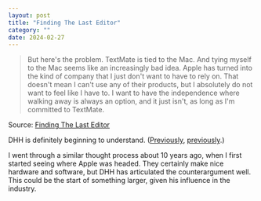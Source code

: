 ```yaml
---
layout: post
title: "Finding The Last Editor"
category: ""
date: 2024-02-27
---
```


>But here's the problem. TextMate is tied to the Mac. And tying myself to the Mac seems like an increasingly bad idea. Apple has turned into the kind of company that I just don't want to have to rely on. That doesn't mean I can't use any of their products, but I absolutely do not want to feel like I have to. I want to have the independence where walking away is always an option, and it just isn't, as long as I'm committed to TextMate.

Source: [Finding The Last Editor](https://world.hey.com/dhh/finding-the-last-editor-dae701cc)

DHH is definitely beginning to understand.  ([Previously](https://www.benjaminoakes.com/2024/02/26/Switching-to-Android-was-easy/), [previously](https://www.benjaminoakes.com/2024/02/25/VSCode-WSL-makes-Windows-awesome-for-web-development/).)

I went through a similar thought process about 10 years ago, when I first started seeing where Apple was headed.  They certainly make nice hardware and software, but  DHH has articulated the counterargument well.  This could be the start of something larger, given his influence in the industry.
